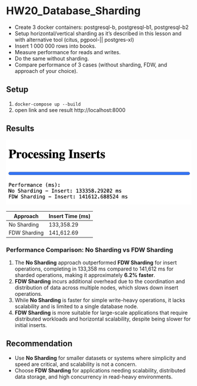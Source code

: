 # HW20_Database_Sharding
* Create 3 docker containers: postgresql-b, postgresql-b1, postgresql-b2
* Setup horizontal/vertical sharding as it’s described in this lesson and with alternative tool (citus, pgpool-|| postgres-xl)
* Insert 1 000 000 rows into books.
* Measure performance for reads and writes.
* Do the same without sharding.
* Compare performance of 3 cases (without sharding, FDW, and approach of your choice).

## Setup
1. `docker-compose up --build`
2. open link and see result http://localhost:8000

## Results

![Results](images/1.png)

| **Approach**          | **Insert Time (ms)** |
|------------------------|----------------------|
| No Sharding            | 133,358.29          |
| FDW Sharding           | 141,612.69          |

### Performance Comparison: No Sharding vs FDW Sharding

1. The **No Sharding** approach outperformed **FDW Sharding** for insert operations, completing in 133,358 ms compared to 141,612 ms for sharded operations, making it approximately **6.2% faster**.
2. **FDW Sharding** incurs additional overhead due to the coordination and distribution of data across multiple nodes, which slows down insert operations.
3. While **No Sharding** is faster for simple write-heavy operations, it lacks scalability and is limited to a single database node.
4. **FDW Sharding** is more suitable for large-scale applications that require distributed workloads and horizontal scalability, despite being slower for initial inserts.

## Recommendation

- Use **No Sharding** for smaller datasets or systems where simplicity and speed are critical, and scalability is not a concern.
- Choose **FDW Sharding** for applications needing scalability, distributed data storage, and high concurrency in read-heavy environments.
